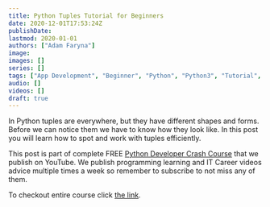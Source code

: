 ```yaml
---
title: Python Tuples Tutorial for Beginners
date: 2020-12-01T17:53:24Z
publishDate:
lastmod: 2020-01-01
authors: ["Adam Faryna"]
image:
images: []
series: []
tags: ["App Development", "Beginner", "Python", "Python3", "Tutorial", "Web Development"]
audio: []
videos: []
draft: true
---
```


In Python tuples are everywhere, but they have different shapes and forms. Before we can notice them we have to know how they look like. In this post you will learn how to spot and work with tuples efficiently.

This post is part of complete FREE [Python Developer Crash Course](https://youtu.be/sd0aa3u_drI) that we publish on YouTube. We publish programming learning and IT Career videos advice multiple times a week so remember to subscribe to not miss any of them.

To checkout entire course click [the link](https://youtu.be/sd0aa3u_drI).